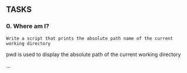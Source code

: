 ## TASKS
### 0. Where am I?
    Write a script that prints the absolute path name of the current working directory

pwd is used to display the absolute path of the current working directory


...